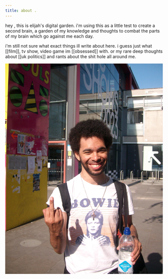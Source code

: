 ```yaml
---
title: about .
---
```


hey , this is elijah's digital garden. i'm using this as a little test to create a second brain, a garden of my knowledge and thoughts to combat the parts of my brain which go against me each day.  

i'm still not sure what exact things ill write about here. i guess just what [[film]], tv show, video game im [[obsessed]] with. or my rare deep thoughts about [[uk politics]] and rants about the shit hole all around me. 

<img src="/assets/SANY0315.jpg"/>
